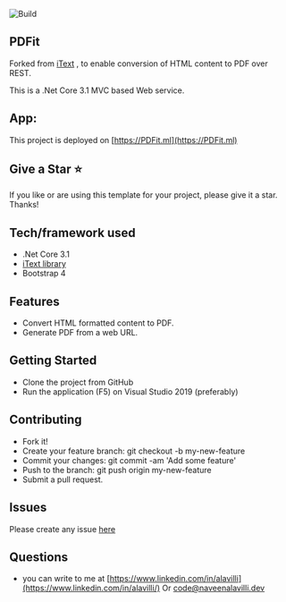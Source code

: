 ![Build](https://github.com/naveenalavilli/PDFit/workflows/Build/badge.svg)

## PDFit
Forked from [iText](https://github.com/itext) , to enable conversion of HTML content to PDF over REST.

This is a .Net Core 3.1 MVC based Web service.

## App:
This project is deployed on [https://PDFit.ml](https://PDFit.ml)

## Give a Star :star:
If you like or are using this template for your project, please give it a star. Thanks!  

## Tech/framework used
* .Net Core 3.1
* [iText library](https://github.com/itext) 
* Bootstrap 4 

## Features
* Convert HTML formatted content to PDF.
* Generate PDF from a web URL.

## Getting Started
* Clone the project from GitHub
* Run the application (F5) on Visual Studio 2019 (preferably)

## Contributing
* Fork it!
* Create your feature branch: git checkout -b my-new-feature
* Commit your changes: git commit -am 'Add some feature'
* Push to the branch: git push origin my-new-feature
* Submit a pull request.

## Issues
Please create any issue [here](https://github.com/naveenalavilli/PDFit/issues/new/choose)

## Questions
* you can write to me at [https://www.linkedin.com/in/alavilli](https://www.linkedin.com/in/alavilli/) Or <code@naveenalavilli.dev>
